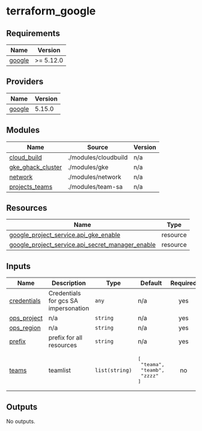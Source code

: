 # terraform_google

<!-- BEGIN_TF_DOCS -->
## Requirements

| Name | Version |
|------|---------|
| <a name="requirement_google"></a> [google](#requirement\_google) | >= 5.12.0 |

## Providers

| Name | Version |
|------|---------|
| <a name="provider_google"></a> [google](#provider\_google) | 5.15.0 |

## Modules

| Name | Source | Version |
|------|--------|---------|
| <a name="module_cloud_build"></a> [cloud\_build](#module\_cloud\_build) | ./modules/cloudbuild | n/a |
| <a name="module_gke_ghack_cluster"></a> [gke\_ghack\_cluster](#module\_gke\_ghack\_cluster) | ./modules/gke | n/a |
| <a name="module_network"></a> [network](#module\_network) | ./modules/network | n/a |
| <a name="module_projects_teams"></a> [projects\_teams](#module\_projects\_teams) | ./modules/team-sa | n/a |

## Resources

| Name | Type |
|------|------|
| [google_project_service.api_gke_enable](https://registry.terraform.io/providers/hashicorp/google/latest/docs/resources/project_service) | resource |
| [google_project_service.api_secret_manager_enable](https://registry.terraform.io/providers/hashicorp/google/latest/docs/resources/project_service) | resource |

## Inputs

| Name | Description | Type | Default | Required |
|------|-------------|------|---------|:--------:|
| <a name="input_credentials"></a> [credentials](#input\_credentials) | Credentials for gcs SA impersonation | `any` | n/a | yes |
| <a name="input_ops_project"></a> [ops\_project](#input\_ops\_project) | n/a | `string` | n/a | yes |
| <a name="input_ops_region"></a> [ops\_region](#input\_ops\_region) | n/a | `string` | n/a | yes |
| <a name="input_prefix"></a> [prefix](#input\_prefix) | prefix for all resources | `string` | n/a | yes |
| <a name="input_teams"></a> [teams](#input\_teams) | teamlist | `list(string)` | <pre>[<br>  "teama",<br>  "teamb",<br>  "zzzz"<br>]</pre> | no |

## Outputs

No outputs.
<!-- END_TF_DOCS -->
